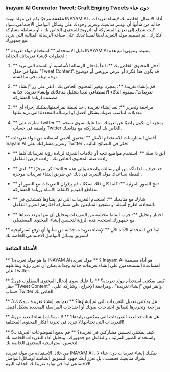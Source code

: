 ### Inayam AI Generator Tweet: Craft Enging Tweets دون عناء

**مقدمة**
مرحبًا بكم في مولد تويت INAYAM AI ، أداة الانتقال الخاصة بك لإنشاء تغريدات جذابة من شأنها أن تؤسر متابعيك وتعزيز وجودك على وسائل التواصل الاجتماعي.سواء كنت تتطلع إلى تعزيز المشاركة أو الترويج للمحتوى الخاص بك ، أو ببساطة مشاركة أفكارك ، تم تصميم مولد التغريد لدينا لمساعدتك على صياغة الرسالة المثالية التي يتردد مع جمهورك.

** دليل الاستخدام **
استخدام مولد تغريدة INAYAM AI بسيط وبديهي.اتبع هذه الخطوات لإنشاء تغريداتك الجذابة:

1. ** أدخل المحتوى الخاص بك **: ابدأ بإدخال الرسالة الأساسية أو السمة التي تريد نقلها في حقل "Tweet Content".قد يكون هذا فكرة أو عرض ترويجي أو موضوع توجه ترغب في مناقشته.

2. ** قم بإنشاء تغريدة **: بمجرد توفير المحتوى الخاص بك ، انقر على زر "إنشاء تغريدات".سيقوم الذكاء الاصطناعي لدينا بتحليل مدخلاتك وإنشاء تغريدة جذابة مصممة لزيادة المشاركة.

3. ** مراجعة وتحرير **: بعد إنشاء تغريدة ، خذ لحظة لمراجعتها.يمكنك إجراء أي تعديلات لتناسب صوتك بشكل أفضل أو الرسالة المحددة التي تريد نقلها.

4. ** شارك على Twitter **: بمجرد أن تكون راضيًا عن تغريتك ، ما عليك سوى نسخه ولصقه في حساب Twitter الخاص بك لمشاركته مع متابعيك.

** أفضل الممارسات للاستخدام الأمثل **
لتحقيق أقصى استفادة من مولد تغريدات Inayam AI وتعزيز مشاركتك على Twitter ، فكر في النصائح التالية:

- ** ابق ذا صلة **: استخدم مواضيع تتجه أو علامات التجزئة لزيادة رؤية تغريداتك.كلما زادت صلة المحتوى الخاص بك ، زادت فرص التفاعل.

- ** كن موجزًا ​​**: لدى Twitter حد حرف ، لذا تأكد من أن رسالتك واضحة وإلى هذه النقطة.يساعدك مولد التغريد في ذلك عن طريق إنشاء تغريدات موجزة.

- ** دمج الصور المرئية **: كلما كان ذلك ممكنًا ، قم بإقران التغريدات مع الصور أو مقاطع الفيديو لالتقاط الانتباه وزيادة المشاركة.

- ** شارك مع متابعيك **: استخدم التغريدات التي تم إنشاؤها كمبتدئين في المحادثة.اطرح أسئلة أو تشجيع المتابعين على مشاركة أفكارهم لتعزيز التفاعل.

- ** اختبار وتحليل **: جرب أنماط مختلفة من التغريدات وتحليل أي منها يتردد صداها مع جمهورك.استخدم هذه الرؤية لتحسين إنشاء المحتوى المستقبلي.

** ابدأ في استخدام الأداة الآن ** لإنشاء تغريدات جذابة من شأنها أن ترفع استراتيجية تسويق وسائل التواصل الاجتماعي الخاصة بك!

### الأسئلة الشائعة

** 1.ما هو مولد تغريدة INAYAM AI؟ **
مولد تغريدة Inayam AI هو أداة مصممة لمساعدة المستخدمين على إنشاء تغريدات جذابة وجذابة يمكن أن تعزز رؤية وتفاعلهم على Twitter.

** 2.كيف يمكنني استخدام مولد تغريدة؟ **
ما عليك سوى إدخال المحتوى المطلوب في حقل "Tweet Content" ، وانقر فوق "إنشاء تغريدة" ، ومراجعة الإخراج ، وشاركه على حساب Twitter الخاص بك.

** 3.هل يمكنني تعديل التغريدات التي تم إنشاؤها؟ **
نعم!بعد إنشاء تغريدة ، يمكنك مراجعة وتحريرها لتطابق احتياجات صوتك أو احتياجات المراسلة المحددة بشكل أفضل.

** 4.هل هناك حد لعدد التغريدات التي يمكنني توليدها؟ **
لا ، يمكنك إنشاء العديد من التغريدات التي تحتاجها.لا تتردد في تجربة أفكار المحتوى المختلفة!

** 5.كيف يمكنني تحسين مشاركتي في تغريدة؟ **
قم بدمج الموضوعات الجريئة ، واستخدام الصور المرئية ، والتفاعل مع جمهورك ، وتحليل أداء التغريدات الخاصة بك لتحسين استراتيجية المحتوى الخاصة بك.

من خلال الاستفادة من مولد تغريدة INAYAM AI ، يمكنك إنشاء تغريدات دون عناء لا تشرك متابعيك فحسب ، بل تعزز أيضًا جهود التسويق الشاملة لوسائل التواصل الاجتماعي.ابدأ في توليد تغريداتك الجذابة اليوم!